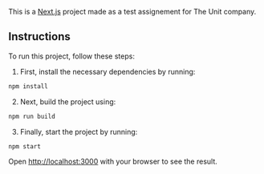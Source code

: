 This is a [Next.js](https://nextjs.org/) project made as a test assignement for The Unit company. 

## Instructions

To run this project, follow these steps:

1. First, install the necessary dependencies by running:

```bash
npm install
```

2. Next, build the project using:

```bash
npm run build
```

3. Finally, start the project by running:

```bash
npm start
```

Open [http://localhost:3000](http://localhost:3000) with your browser to see the result.
